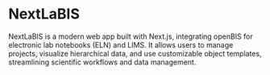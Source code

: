 # NextLaBIS
NextLaBIS is a modern web app built with Next.js, integrating openBIS for electronic lab notebooks (ELN) and LIMS. It allows users to manage projects, visualize hierarchical data, and use customizable object templates, streamlining scientific workflows and data management.
